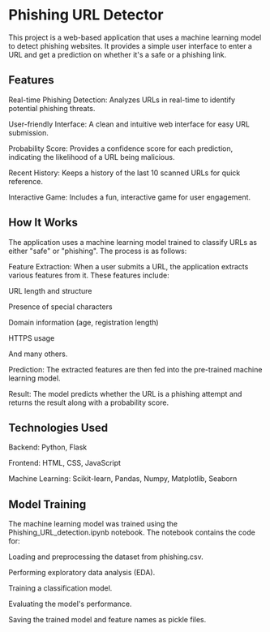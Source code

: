 # Phishing URL Detector
This project is a web-based application that uses a machine learning model to detect phishing websites. It provides a simple user interface to enter a URL and get a prediction on whether it's a safe or a phishing link.

## Features
Real-time Phishing Detection: Analyzes URLs in real-time to identify potential phishing threats.

User-friendly Interface: A clean and intuitive web interface for easy URL submission.

Probability Score: Provides a confidence score for each prediction, indicating the likelihood of a URL being malicious.

Recent History: Keeps a history of the last 10 scanned URLs for quick reference.

Interactive Game: Includes a fun, interactive game for user engagement.

## How It Works
The application uses a machine learning model trained to classify URLs as either "safe" or "phishing". The process is as follows:

Feature Extraction: When a user submits a URL, the application extracts various features from it. These features include:

URL length and structure

Presence of special characters

Domain information (age, registration length)

HTTPS usage

And many others.

Prediction: The extracted features are then fed into the pre-trained machine learning model.

Result: The model predicts whether the URL is a phishing attempt and returns the result along with a probability score.

## Technologies Used
Backend: Python, Flask

Frontend: HTML, CSS, JavaScript

Machine Learning: Scikit-learn, Pandas, Numpy, Matplotlib, Seaborn

## Model Training
The machine learning model was trained using the Phishing_URL_detection.ipynb notebook. The notebook contains the code for:

Loading and preprocessing the dataset from phishing.csv.

Performing exploratory data analysis (EDA).

Training a classification model.

Evaluating the model's performance.

Saving the trained model and feature names as pickle files.
